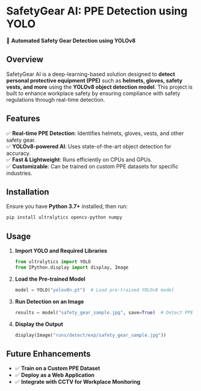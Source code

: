 # **SafetyGear AI: PPE Detection using YOLO**
🚀 **Automated Safety Gear Detection using YOLOv8** 

## **Overview**
SafetyGear AI is a deep-learning-based solution designed to **detect personal protective equipment (PPE)** such as **helmets, gloves, safety vests, and more** using the **YOLOv8 object detection model**. This project is built to enhance workplace safety by ensuring compliance with safety regulations through real-time detection.

## **Features**
✅ **Real-time PPE Detection**: Identifies helmets, gloves, vests, and other safety gear.  
✅ **YOLOv8-powered AI**: Uses state-of-the-art object detection for accuracy.  
✅ **Fast & Lightweight**: Runs efficiently on CPUs and GPUs.  
✅ **Customizable**: Can be trained on custom PPE datasets for specific industries.  

## **Installation**
Ensure you have **Python 3.7+** installed, then run:
```bash
pip install ultralytics opencv-python numpy
```

## **Usage**
1. **Import YOLO and Required Libraries**
   ```python
   from ultralytics import YOLO
   from IPython.display import display, Image
   ```

2. **Load the Pre-trained Model**
   ```python
   model = YOLO("yolov8n.pt")  # Load pre-trained YOLOv8 model
   ```

3. **Run Detection on an Image**
   ```python
   results = model("safety_gear_sample.jpg", save=True)  # Detect PPE in an image
   ```

4. **Display the Output**
   ```python
   display(Image("runs/detect/exp/safety_gear_sample.jpg"))
   ```

## **Future Enhancements**
- ✅ **Train on a Custom PPE Dataset**  
- ✅ **Deploy as a Web Application**  
- ✅ **Integrate with CCTV for Workplace Monitoring**  

